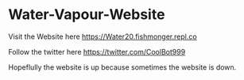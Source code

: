 # Water-Vapour-Website
Visit the Website here
https://Water20.fishmonger.repl.co

Follow the twitter here
https://twitter.com/CoolBot999

Hopeflully the website is up because sometimes the website is down.
